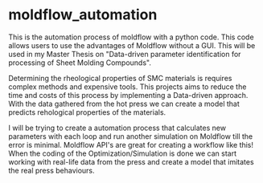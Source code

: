 # moldflow_automation
  This is the automation process of moldflow with a python code. This code allows users to use the advantages of Moldflow without a GUI. This will be used in my Master Thesis on "Data-driven parameter identification for processing of Sheet Molding Compounds".

  Determining the rheological properties of SMC materials is requires complex methods and expensive tools. This projects aims to reduce the time and costs of this process by implementing a Data-driven approach. With the data gathered from the hot press we can create a model that predicts rehological properties of the materials. 

  I will be trying to create a automation process that calculates new parameters with each loop and run another simulation on Moldflow till the error is minimal. Moldflow API's are great for creating a workflow like this! When the coding of the Optimization/Simulation is done we can start working with real-life data from the press and create a model that imitates the real press behaviours. 